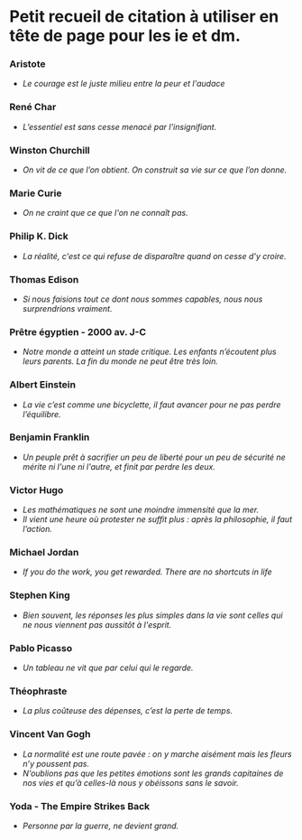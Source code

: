 # Petit recueil de citation à utiliser en tête de page pour les ie et dm.


### Aristote

- *Le courage est le juste milieu entre la peur et l'audace* 

### René Char

- *L’essentiel est sans cesse menacé par l’insignifiant.*

### Winston Churchill

- *On vit de ce que l’on obtient. On construit sa vie sur ce que l’on donne.*

### Marie Curie

- *On ne craint que ce que l'on ne connaît pas.*

### Philip K. Dick

- *La réalité, c'est ce qui refuse de disparaître quand on cesse d'y croire.* 

### Thomas Edison

- *Si nous faisions tout ce dont nous sommes capables, nous nous surprendrions vraiment.*

### Prêtre égyptien - 2000 av. J-C

- *Notre monde a atteint un stade critique. Les enfants n’écoutent plus leurs parents. La fin du monde ne peut être très loin.*

### Albert Einstein

- *La vie c’est comme une bicyclette, il faut avancer pour ne pas perdre l’équilibre.*

### Benjamin Franklin

- *Un peuple prêt à sacrifier un peu de liberté pour un peu de sécurité ne mérite ni l'une ni l'autre, et finit par perdre les deux.*

### Victor Hugo

- *Les mathématiques ne sont une moindre immensité que la mer.*
- *Il vient une heure où protester ne suffit plus : après la philosophie, il faut l’action.*

### Michael Jordan
- *If you do the work, you get rewarded. There are no shortcuts in life*

### Stephen King

- *Bien souvent, les réponses les plus simples dans la vie sont celles qui ne nous viennent pas aussitôt à l'esprit.*

### Pablo Picasso

- *Un tableau ne vit que par celui qui le regarde.*

### Théophraste

- *La plus coûteuse des dépenses, c’est la perte de temps.*

### Vincent Van Gogh

- *La normalité est une route pavée : on y marche aisément mais les fleurs n’y poussent pas.*
- *N’oublions pas que les petites émotions sont les grands capitaines de nos vies et qu’à celles-là nous y obéissons sans le savoir.*

### Yoda - The Empire Strikes Back
- *Personne par la guerre, ne devient grand.* 

